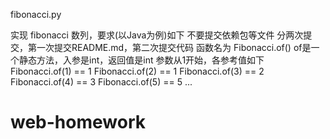 fibonacci.py

实现 fibonacci 数列，要求(以Java为例)如下
不要提交依赖包等文件
分两次提交，第一次提交README.md，第二次提交代码
函数名为 Fibonacci.of()
of是一个静态方法，入参是int，返回值是int
参数从1开始，各参考值如下
Fibonacci.of(1) == 1
Fibonacci.of(2) == 1
Fibonacci.of(3) == 2
Fibonacci.of(4) == 3
Fibonacci.of(5) == 5
...



# web-homework
